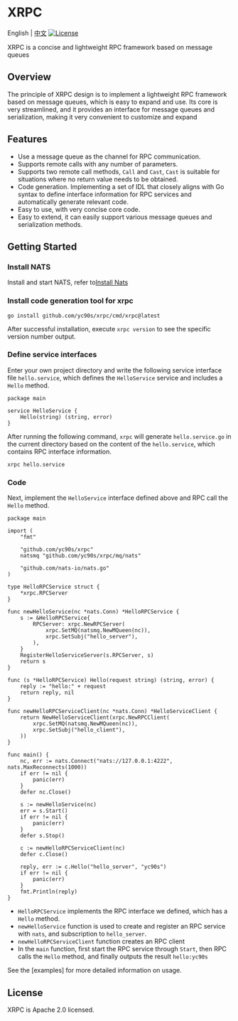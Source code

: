 # XRPC 
English | [中文](README.md)
[![License](https://img.shields.io/badge/license-apache-blue)](https://opensource.org/licenses/Apache-2.0) 

XRPC is a concise and lightweight RPC framework based on message queues

## Overview
The principle of XRPC design is to implement a lightweight RPC framework based on message queues, which is easy to expand and use. 
Its core is very streamlined, and it provides an interface for message queues and serialization, making it very convenient to customize and expand

## Features
- Use a message queue as the channel for RPC communication.
- Supports remote calls with any number of parameters.
- Supports two remote call methods, `Call` and `Cast`, `Cast` is suitable for situations where no return value needs to be obtained.
- Code generation. Implementing a set of IDL that closely aligns with Go syntax to define interface information for RPC services and automatically generate relevant code.
- Easy to use, with very concise core code.
- Easy to extend, it can easily support various message queues and serialization methods.

## Getting Started
### Install NATS
Install and start NATS, refer to[Install Nats](https://docs.nats.io/running-a-nats-service/introduction/installation)

### Install code generation tool for xrpc
```
go install github.com/yc90s/xrpc/cmd/xrpc@latest
```
After successful installation, execute `xrpc version` to see the specific version number output.

### Define service interfaces
Enter your own project directory and write the following service interface file `hello.service`, which defines the `HelloService` service and includes a `Hello` method.
```
package main 

service HelloService {
    Hello(string) (string, error)
}
```

After running the following command, `xrpc` will generate `hello.service.go` in the current directory based on the content of the `hello.service`, which contains RPC interface information.
```
xrpc hello.service
```

### Code
Next, implement the `HelloService` interface defined above and RPC call the `Hello` method.
```golang
package main

import (
	"fmt"

	"github.com/yc90s/xrpc"
	natsmq "github.com/yc90s/xrpc/mq/nats"

	"github.com/nats-io/nats.go"
)

type HelloRPCService struct {
	*xrpc.RPCServer
}

func newHelloService(nc *nats.Conn) *HelloRPCService {
	s := &HelloRPCService{
		RPCServer: xrpc.NewRPCServer(
			xrpc.SetMQ(natsmq.NewMQueen(nc)),
			xrpc.SetSubj("hello_server"),
		),
	}
	RegisterHelloServiceServer(s.RPCServer, s)
	return s
}

func (s *HelloRPCService) Hello(request string) (string, error) {
	reply := "hello:" + request
	return reply, nil
}

func newHelloRPCServiceClient(nc *nats.Conn) *HelloServiceClient {
	return NewHelloServiceClient(xrpc.NewRPCClient(
		xrpc.SetMQ(natsmq.NewMQueen(nc)),
		xrpc.SetSubj("hello_client"),
	))
}

func main() {
	nc, err := nats.Connect("nats://127.0.0.1:4222", nats.MaxReconnects(1000))
	if err != nil {
		panic(err)
	}
	defer nc.Close()

	s := newHelloService(nc)
	err = s.Start()
	if err != nil {
		panic(err)
	}
	defer s.Stop()

	c := newHelloRPCServiceClient(nc)
	defer c.Close()

	reply, err := c.Hello("hello_server", "yc90s")
	if err != nil {
		panic(err)
	}
	fmt.Println(reply)
}
```
- `HelloRPCService` implements the RPC interface we defined, which has a `Hello` method.
- `newHelloService` function is used to create and register an RPC service with `nats`, and subscription to `hello_server`.
- `newHelloRPCServiceClient` function creates an RPC client
- In the `main` function, first start the RPC service through `Start`, then RPC calls the `Hello` method, and finally outputs the result `hello:yc90s`

See the [examples] for more detailed information on usage.

## License
XRPC is Apache 2.0 licensed.